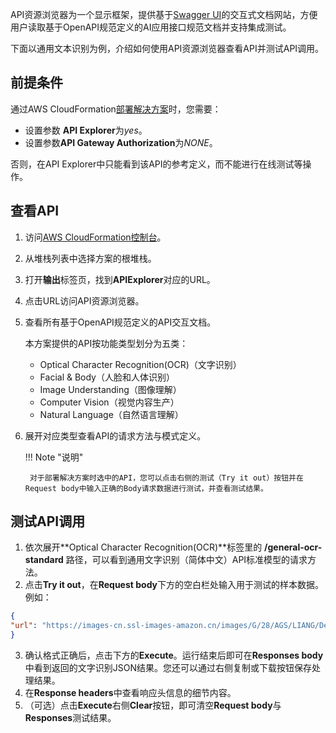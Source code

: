 API资源浏览器为一个显示框架，提供基于[Swagger UI](https://swagger.io/tools/swagger-ui/)的交互式文档网站，方便用户读取基于OpenAPI规范定义的AI应用接口规范文档并支持集成测试。

下面以通用文本识别为例，介绍如何使用API资源浏览器查看API并测试API调用。
## 前提条件

通过AWS CloudFormation[部署解决方案](deployment.md#amazon-cloudformation)时，您需要：

- 设置参数 **API Explorer**为*yes*。
- 设置参数**API Gateway Authorization**为*NONE*。

否则，在API Explorer中只能看到该API的参考定义，而不能进行在线测试等操作。

## 查看API

1. 访问[AWS CloudFormation控制台](https://console.aws.amazon.com/cloudformation/)。
2. 从堆栈列表中选择方案的根堆栈。
3. 打开**输出**标签页，找到**APIExplorer**对应的URL。
4. 点击URL访问API资源浏览器。
5. 查看所有基于OpenAPI规范定义的API交互文档。

    本方案提供的API按功能类型划分为五类：

    - Optical Character Recognition(OCR)（文字识别）
    - Facial & Body（人脸和人体识别）
    - Image Understanding（图像理解）
    - Computer Vision（视觉内容生产）
    - Natural Language（自然语言理解）

6. 展开对应类型查看API的请求方法与模式定义。

    !!! Note "说明"
        
        对于部署解决方案时选中的API，您可以点击右侧的测试（Try it out）按钮并在Request body中输入正确的Body请求数据进行测试，并查看测试结果。

## 测试API调用

1. 依次展开**Optical Character Recognition(OCR)**标签里的 **/general-ocr-standard** 路径，可以看到通用文字识别（简体中文）API标准模型的请求方法。
2. 点击**Try it out**，在**Request body**下方的空白栏处输入用于测试的样本数据。例如：

``` json
{
"url": "https://images-cn.ssl-images-amazon.cn/images/G/28/AGS/LIANG/Deals/2020/Dealpage_KV/1500300.jpg"
}
```

3. 确认格式正确后，点击下方的**Execute**。运行结束后即可在**Responses body**中看到返回的文字识别JSON结果。您还可以通过右侧复制或下载按钮保存处理结果。
4. 在**Response headers**中查看响应头信息的细节内容。
5. （可选）点击**Execute**右侧**Clear**按钮，即可清空**Request body**与**Responses**测试结果。